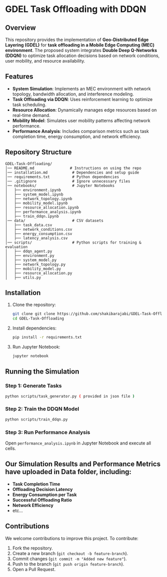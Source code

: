 # GDEL Task Offloading with DDQN

## Overview
This repository provides the implementation of **Geo-Distributed Edge Layering (GDEL)** for **task offloading in a Mobile Edge Computing (MEC) environment**. The proposed system integrates **Double Deep Q-Networks (DDQN)** to optimize task allocation decisions based on network conditions, user mobility, and resource availability.

## Features
- **System Simulation**: Implements an MEC environment with network topology, bandwidth allocation, and interference modeling.
- **Task Offloading via DDQN**: Uses reinforcement learning to optimize task scheduling.
- **Resource Allocation**: Dynamically manages edge resources based on real-time demand.
- **Mobility Model**: Simulates user mobility patterns affecting network performance.
- **Performance Analysis**: Includes comparison metrics such as task completion time, energy consumption, and network efficiency.

## Repository Structure
```
GDEL-Task-Offloading/
│── README.md                # Instructions on using the repo
│── installation.md           # Dependencies and setup guide
│── requirements.txt          # Python dependencies
│── .gitignore                # Ignore unnecessary files
│── notebooks/                # Jupyter Notebooks
│   ├── environment.ipynb
│   ├── system_model.ipynb
│   ├── network_topology.ipynb
│   ├── mobility_model.ipynb
│   ├── resource_allocation.ipynb
│   ├── performance_analysis.ipynb
│   ├── train_ddqn.ipynb
│── data/                     # CSV datasets
│   ├── task_data.csv
│   ├── network_conditions.csv
│   ├── energy_consumption.csv
│   ├── latency_analysis.csv
│── scripts/                  # Python scripts for training & evaluation
│   ├── ddqn_agent.py
│   ├── environment.py
│   ├── system_model.py
│   ├── network_topology.py
│   ├── mobility_model.py
│   ├── resource_allocation.py
│   ├── utils.py

```

## Installation
1. Clone the repository:
   ```bash
   git clone git clone https://github.com/shakibarajabi/GDEL-Task-Offloading/
   cd GDEL-Task-Offloading
   ```

2. Install dependencies:
   ```bash
   pip install -r requirements.txt
   ```

3. Run Jupyter Notebook:
   ```bash
   jupyter notebook
   ```

## Running the Simulation
### Step 1: Generate Tasks
```bash
python scripts/task_generator.py ( provided in json file )
```

### Step 2: Train the DDQN Model
```bash
python scripts/train_ddqn.py
```

### Step 3: Run Performance Analysis
Open `performance_analysis.ipynb` in Jupyter Notebook and execute all cells.


## Our Simulation Results and Performance Metrics have uploaded in Data folder, including:
- **Task Completion Time**
- **Offloading Decision Latency**
- **Energy Consumption per Task**
- **Successful Offloading Ratio**
- **Network Efficiency**
- etc...

## Contributions
We welcome contributions to improve this project. To contribute:
1. Fork the repository.
2. Create a new branch (`git checkout -b feature-branch`).
3. Commit changes (`git commit -m "Added new feature"`).
4. Push to the branch (`git push origin feature-branch`).
5. Open a Pull Request.

